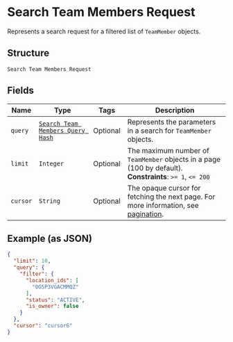 
# Search Team Members Request

Represents a search request for a filtered list of `TeamMember` objects.

## Structure

`Search Team Members Request`

## Fields

| Name | Type | Tags | Description |
|  --- | --- | --- | --- |
| `query` | [`Search Team Members Query Hash`](../../doc/models/search-team-members-query.md) | Optional | Represents the parameters in a search for `TeamMember` objects. |
| `limit` | `Integer` | Optional | The maximum number of `TeamMember` objects in a page (100 by default).<br>**Constraints**: `>= 1`, `<= 200` |
| `cursor` | `String` | Optional | The opaque cursor for fetching the next page. For more information, see<br>[pagination](https://developer.squareup.com/docs/working-with-apis/pagination). |

## Example (as JSON)

```json
{
  "limit": 10,
  "query": {
    "filter": {
      "location_ids": [
        "0G5P3VGACMMQZ"
      ],
      "status": "ACTIVE",
      "is_owner": false
    }
  },
  "cursor": "cursor6"
}
```

